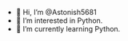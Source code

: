 - 👋 Hi, I’m @Astonish5681
- 👀 I’m interested in Python.
- 🌱 I’m currently learning Python.

<!---
Astonish5681/Astonish5681 is a ✨ special ✨ repository because its `README.md` (this file) appears on your GitHub profile.
You can click the Preview link to take a look at your changes.
--->
